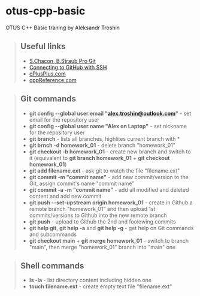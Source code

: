 # otus-cpp-basic
OTUS C++ Basic traning by Aleksandr Troshin

> ## Useful links
> - [S.Chacon, B.Straub Pro Git](https://git-scm.com/book/ru/v2)
> - [Connecting to GitHub with SSH](https://docs.github.com/en/authentication/connecting-to-github-with-ssh)
> - [cPlusPlus.com](https://cplusplus.com/reference/)
> - [cppReference.com](https://en.cppreference.com/w/)


> ## Git commands
> - **git config --global user.email "alex.troshin@outlook.com"** - set email for the repository user
> - **git config --global user.name "Alex on Laptop"** - set nickname for the repository user
> - **git branch** - lists all branches, highlites current branch with *
> - **git brnch -d homework_01** - delete branch "homework_01"
> - **git checkout -b homework_01** - create new branch and switch to it (equivalent to **git branch homework_01** + **git checkout homework_01**)
> - **git add filename.ext** - ask git to watch the file "filename.ext"
> - **git commit -m "commit name"** - add new commit/version to the Git, assign commit's name "commit name"
> - **git commit -a -m "commit name"** - add all modified and deleted content and add new commit
> - **git push --set-upstream origin homework_01** - create in Github a remote branch "homework_01" and then upload 1st commits/versions to Github into the new remote branch
> - **git push** - upload to Github the 2nd and foolowing commits
> - **git help git**, **git help -a** and **git help -g** - get help on Git commands and subcommands
> - **git checkout main** + **git merge homework_01** - switch to branch "main", then merge "homework_01" branch into "main" one


> ## Shell commands
> - **ls -la** - list directory content including hidden one
> - **touch filename.ext** - create empty text file "filename.ext"
